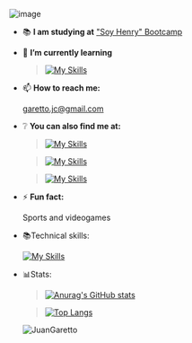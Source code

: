 ![image](https://user-images.githubusercontent.com/97188937/203437547-d24bcfb3-5d09-43aa-83b8-30b4aef98cb7.png)

- 📚 **I am studying at** ["Soy Henry" Bootcamp](https://www.soyhenry.com/?utm_source=google&utm_medium=cpc&utm_campaign=GADS_SEARCH_ARG_BRAND&utm_content=brand&gclid=CjwKCAjw77WVBhBuEiwAJ-YoJAQ8Qml2vyqfHfSi742pbrvmOqBPNI-VeVYw-znZXm5kYNqVCBraaRoCCtQQAvD_BwE)

- 🌱 **I’m currently learning** 

   >[![My Skills](https://skillicons.dev/icons?i=ts)](https://skillicons.dev)

- 📫 **How to reach me:** 

   garetto.jc@gmail.com


- ❔ **You can also find me at:** 

   >[![My Skills](https://skillicons.dev/icons?i=linkedin)](https://www.linkedin.com/in/juan-cruz-garetto-821399a6/)

   >[![My Skills](https://skillicons.dev/icons?i=instagram)](https://www.instagram.com/juangaretto/)

   >[![My Skills](https://skillicons.dev/icons?i=discord)](https://discord.gg/5QEQy9jMpp)


- ⚡ **Fun fact:** 

   Sports and videogames

- 📚Technical skills: 

   [![My Skills](https://skillicons.dev/icons?i=js,html,css,react,git,nodejs,postgres,react,redux,vscode)](https://skillicons.dev)

- 📊Stats:

 
   >[![Anurag's GitHub stats](https://github-readme-stats.vercel.app/api?username=JuanGaretto)](https://github.com/JuanGaretto/github-readme-stats)




   
   >[![Top Langs](https://github-readme-stats.vercel.app/api/top-langs/?username=JuanGaretto&layout=compact)](https://github.com/JuanGaretto/github-readme-stats)
  
   <p align="left"> <img src="https://komarev.com/ghpvc/?username=JuanGaretto&label=Profile%20views&color=0e75b6&style=flat" alt="JuanGaretto" /> </p>

